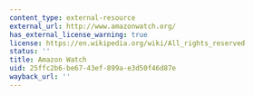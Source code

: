 ```yaml
---
content_type: external-resource
external_url: http://www.amazonwatch.org/
has_external_license_warning: true
license: https://en.wikipedia.org/wiki/All_rights_reserved
status: ''
title: Amazon Watch
uid: 25ffc2b6-be67-43ef-899a-e3d50f46d87e
wayback_url: ''
---
```

